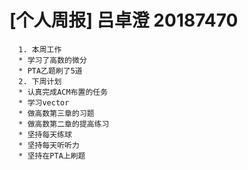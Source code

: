 # [个人周报] 吕卓澄 20187470
	  1. 本周工作
	  * 学习了高数的微分
	  * PTA乙题刷了5道
	  2. 下周计划
	  * 认真完成ACM布置的任务
	  * 学习vector
	  * 做高数第三章的习题
	  * 做高数第二章的提高练习
	  * 坚持每天练球
	  * 坚持每天听听力
	  * 坚持在PTA上刷题
